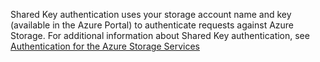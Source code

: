 Shared Key authentication uses your storage account name and key (available in the Azure Portal) to authenticate requests against Azure Storage. For additional information about Shared Key authentication, see 
    [Authentication for the Azure Storage Services](http://msdn.microsoft.com/library/d636f55e-a460-45ca-a0d2-a341483fe28b)